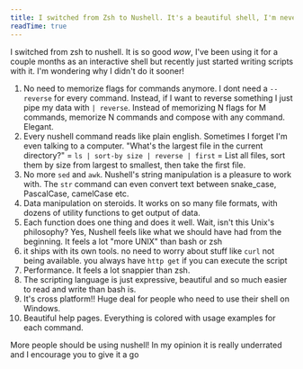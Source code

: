 ```yaml
---
title: I switched from Zsh to Nushell. It's a beautiful shell, I'm never going back!
readTime: true
---
```


I switched from zsh to nushell. It is so good _wow_, I've been using it for a couple months as an interactive shell but recently just started writing scripts with it. I'm wondering why I didn't do it sooner!

1. No need to memorize flags for commands anymore. I dont need a `--reverse` for every command. Instead, if I want to reverse something I just pipe my data with `| reverse`. Instead of memorizing N flags for M commands, memorize N commands and compose with any command. Elegant.
1. Every nushell command reads like plain english. Sometimes I forget I'm even talking to a computer. "What's the largest file in the current directory?" = `ls | sort-by size | reverse | first` = List all files, sort them by size from largest to smallest, then take the first file.
1. No more `sed` and `awk`. Nushell's string manipulation is a pleasure to work with. The `str` command can even convert text between snake_case, PascalCase, camelCase etc.
1. Data manipulation on steroids. It works on so many file formats, with dozens of utility functions to get output of data.
1. Each function does one thing and does it well. Wait, isn't this Unix's philosophy? Yes, Nushell feels like what we should have had from the beginning. It feels a lot "more UNIX" than bash or zsh
1. it ships with its own tools. no need to worry about stuff like `curl` not being available. you always have `http get` if you can execute the script
1. Performance. It feels a lot snappier than zsh.
1. The scripting language is just expressive, beautiful and so much easier to read and write than bash is.
1. It's cross platform!! Huge deal for people who need to use their shell on Windows.
1. Beautiful help pages. Everything is colored with usage examples for each command.

More people should be using nushell! In my opinion it is really underrated and I encourage you to give it a go
